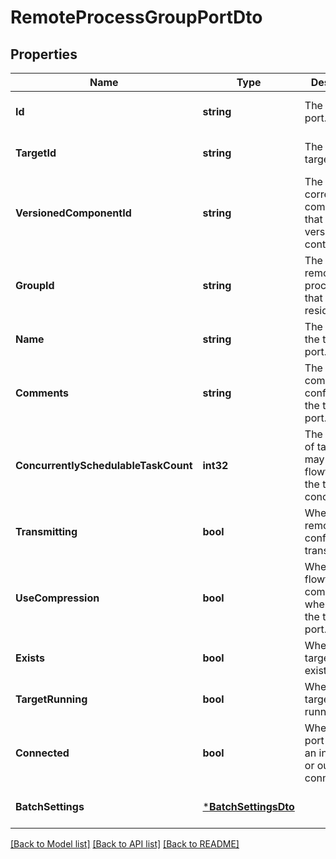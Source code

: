 # RemoteProcessGroupPortDto

## Properties
Name | Type | Description | Notes
------------ | ------------- | ------------- | -------------
**Id** | **string** | The id of the port. | [optional] [default to null]
**TargetId** | **string** | The id of the target port. | [optional] [default to null]
**VersionedComponentId** | **string** | The ID of the corresponding component that is under version control | [optional] [default to null]
**GroupId** | **string** | The id of the remote process group that the port resides in. | [optional] [default to null]
**Name** | **string** | The name of the target port. | [optional] [default to null]
**Comments** | **string** | The comments as configured on the target port. | [optional] [default to null]
**ConcurrentlySchedulableTaskCount** | **int32** | The number of task that may transmit flowfiles to the target port concurrently. | [optional] [default to null]
**Transmitting** | **bool** | Whether the remote port is configured for transmission. | [optional] [default to null]
**UseCompression** | **bool** | Whether the flowfiles are compressed when sent to the target port. | [optional] [default to null]
**Exists** | **bool** | Whether the target port exists. | [optional] [default to null]
**TargetRunning** | **bool** | Whether the target port is running. | [optional] [default to null]
**Connected** | **bool** | Whether the port has either an incoming or outgoing connection. | [optional] [default to null]
**BatchSettings** | [***BatchSettingsDto**](BatchSettingsDTO.md) |  | [optional] [default to null]

[[Back to Model list]](../README.md#documentation-for-models) [[Back to API list]](../README.md#documentation-for-api-endpoints) [[Back to README]](../README.md)

